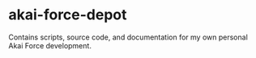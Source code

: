 # akai-force-depot
Contains scripts, source code, and documentation for my own personal Akai Force development.
